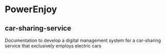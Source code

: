 # PowerEnjoy
## car-sharing-service
Documentation to develop a digital management system for a car-sharing service that exclusively employs electric cars
